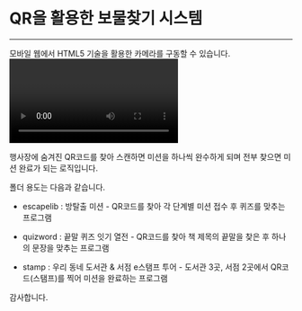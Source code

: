 # QR을 활용한 보물찾기 시스템
---
모바일 웹에서 HTML5 기술을 활용한 카메라를 구동할 수 있습니다.
<video> 태그를 활용하였습니다.



행사장에 숨겨진 QR코드를 찾아 스캔하면 미션을 하나씩 완수하게 되며
전부 찾으면 미션 완료가 되는 로직입니다.

폴더 용도는 다음과 같습니다.

- escapelib : 방탈출 미션 - QR코드를 찾아 각 단계별 미션 접수 후 퀴즈를 맞추는 프로그램

- quizword : 끝말 퀴즈 잇기 열전 - QR코드를 찾아 책 제목의 끝말을 찾은 후 하나의 문장을 맞추는 프로그램

- stamp : 우리 동네 도서관 & 서점 e스탬프 투어 - 도서관 3곳, 서점 2곳에서 QR코드(스탬프)를 찍어 미션을 완료하는 프로그램

감사합니다.
